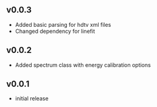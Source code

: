 ## v0.0.3

* Added basic parsing for hdtv xml files
* Changed dependency for linefit

## v0.0.2

* Added spectrum class with energy calibration options

## v0.0.1

* initial release
